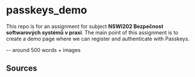 # passkeys_demo

This repo is for an assignment for subject **NSWI202 Bezpečnost softwarových systémů v praxi**. The main point of this assignment is to create a demo page where we can register and authenticate with Passkeys.

-- around 500 words + images

## Sources
